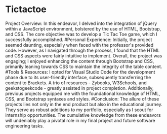 # Tictactoe
Project Overview:
In this endeavor, I delved into the integration of jQuery within a JavaScript environment, bolstered by the use of HTML, Bootstrap, and CSS. The core objective was to develop a Tic Tac Toe game, which I successfully accomplished.
#Personal Experience:
Initially, the project seemed daunting, especially when faced with the professor's provided code. However, as I navigated through the process, I found that the HTML and CSS aspects were fairly intuitive to implement. Overall, the project was engaging; I enjoyed enhancing the content through Bootstrap and CSS, primarily leaning towards CSS to maintain the integrity of the table content.
#Tools & Resources:
I opted for Visual Studio Code for the development phase due to its user-friendly interface, subsequently transferring the content to Brackets. A trio of resources - Zybooks, W3Schools, and geekstogeekcode - greatly assisted in project completion. Additionally, previous projects equipped me with the foundational knowledge of HTML, CSS, and Bootstrap syntaxes and styles.
#Conclusion:
The allure of these projects lies not only in the end product but also in the educational journey. They serve as robust additions to my portfolio, especially as I scout for internship opportunities. The cumulative knowledge from these endeavors will undeniably play a pivotal role in my final project and future software engineering tasks.
